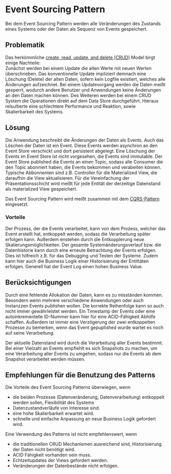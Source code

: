 # Event Sourcing Pattern
Bei dem Event Sourcing Pattern werden alle Veränderungen des Zustands eines Systems oder der Daten als Sequenz von Events gespeichert. 

## Problematik
Das herkömmliche [create, read, update, and delete (CRUD)](https://de.wikipedia.org/wiki/CRUD)  Model birgt einige Nachteile: <br /> 
Zunächst werden bei einem Update die alten Werte mit neuen Werten überschrieben. Das konventionelle Update impliziert demnach eine Löschung (Delete) der alten Daten, sofern kein Logfile existiert, welches alle Änderungen aufzeichnet. Bei einem Updatevorgang werden die Daten meißt gesperrt, wodurch andere Benutzer und Anwendungen keine Änderungen an den Daten machen können. Des Weiteren werden bei einem CRUD System die Operationen direkt auf dem Data Store durchgeführt. Hieraus relsultierte eine schlechtere Performance und Reaktion, sowie Skalierbarkeit des Systems.

## Lösung
Die Anwendung beschreibt die Änderungen der Daten als Events. Auch das Löschen der Daten ist ein Event. Diese Events werden asynchron an den Event Store verschickt und dort persistent abgelegt. Eine Löschung der Events im Event Store ist nicht vorgesehen, die Events sind immutable. Der Event Store published die Events an einen Topic, sodass alle Consumer die den Topic abonniert haben, die Events bekommen und verabeiten können. Typische Abbonnenten sind z.B. Controller für die Materialized View, die daraufhin die View aktualisieren. 
Für die Vereinfachung der Präsentationsschicht wird meißt für jede Entität der derzeitige Datenstand als materialized View gespeichert. 

Das Event Sourcing Pattern wird meißt zusammen mit dem [CQRS-Pattern]( Script/ms-cloud-design-patterns/command-and-query-responsibility-segregation-cqrs-pattern.tolga-aydemir.md)  eingesetzt. 

### Vorteile
Der Prozess, der die Events verarbeitet, kann von dem Prozess, welcher das Event erstellt hat, entkoppelt werden, sodass die Verarbeitung später erfolgen kann. Außerdem enstehen durch die Entkopplerung neue Skalierungsmöglichkeiten.
Der gesamte Systemänderungsverlauf bzw. die Datenhistorie kann durch eine erneute Betrachtung der Events erfolgen. Dies ist hilfreich z.B. für das Debugging und Testen der Systeme.
Zudem kann hier auch die Business Logik einer Historisierung der Entittäten erfolgen. Generell hat der Event Log einen hohen Business Value.

## Berücksichtigungen
Durch eine fehlende Allokation der Daten, kann es zu misständen kommen. Besondern wenn mehrere verschiedene Anwendungen oder auch Instanzzen Events publishen wollen. Die korrekte Reihenfolge kann so auch nicht immer gewährleistet werden.
Ein Timestamp der Events oder eine autoinkrementelle ID-Nummer kann hier für eine ACID-Fähigkeit Abhilfe schaffen.
Außerdem ist immer eine Verzögerung der zwei entkoppelten Prozesse zu bemerken, wenn das Event gepuplished wurde wartet es noch auf seine Verarbeitung.

Der aktuelle Datenstand  wird durch die Verarbeitung aller Events bestimmt. Bei einer Vielzahl an Events empfiehlt es sich Snapshots zu machen, um eine Verarbeitung aller Events zu umgehen, sodass nur die Events ab dem Snapshot verarbeitet werden müssen. 

## Empfehlungen für die Benutzung des Patterns
Die Vorteile des Event Sourcing Patterns überwiegen, wenn 

- die beiden Prozesse (Datenveränderung, Datenverarbeitung) entkoppelt werden sollen, Flexibilität des Systems
- Datenzustandverläufe von Interesse sind.
- eine hohe Skalierbarkeit erwartet wird.
- schnelle und einfache Anpassung an neue Business Logik gefordert wird.

Eine Verwendung des Patterns ist nicht empfehlenswert, wenn

- die traditionellen CRUD Mechanismen ausreichend sind, Historisierung der Daten nicht benötigt wird.
- ACID Fähigkeit vorhanden sein muss. 
- Echtzeitupdates der Views gefordert werden.
- Veränderungen der Datenbestände nicht erfolgen.
